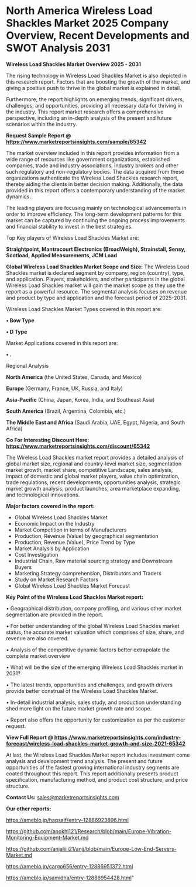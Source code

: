 # North America Wireless Load Shackles Market 2025 Company Overview, Recent Developments and SWOT Analysis 2031

<Strong> Wireless Load Shackles Market Overview 2025 - 2031</strong>

The rising technology in Wireless Load Shackles Market is also depicted in this research report. Factors that are boosting the growth of the market, and giving a positive push to thrive in the global market is explained in detail.

Furthermore, the report highlights on emerging trends, significant drivers, challenges, and opportunities, providing all necessary data for thriving in the industry. This report market research offers a comprehensive perspective, including an in-depth analysis of the present and future scenarios within the industry.

<strong>Request Sample Report @ <a href=https://www.marketreportsinsights.com/sample/65342>https://www.marketreportsinsights.com/sample/65342</a></strong>

The market overview included in this report provides information from a wide range of resources like government organizations, established companies, trade and industry associations, industry brokers and other such regulatory and non-regulatory bodies. The data acquired from these organizations authenticate the Wireless Load Shackles research report, thereby aiding the clients in better decision making. Additionally, the data provided in this report offers a contemporary understanding of the market dynamics.

The leading players are focusing mainly on technological advancements in order to improve efficiency. The long-term development patterns for this market can be captured by continuing the ongoing process improvements and financial stability to invest in the best strategies.

Top Key players of Wireless Load Shackles Market are:

<strong>Straightpoint, Mantracourt Electronics (BroadWeigh), Strainstall, Sensy, Scotload, Applied Measurements, JCM Load</strong>

<strong><b>Global Wireless Load Shackles Market Scope and Size:</b></strong>
The Wireless Load Shackles market is declared segment by company, region (country), type, and application. Players, stakeholders, and other participants in the global Wireless Load Shackles market will gain the market scope as they use the report as a powerful resource. The segmental analysis focuses on revenue and product by type and application and the forecast period of 2025-2031.

Wireless Load Shackles Market Types covered in this report are:

<strong>• Bow Type

• D Type</strong>

Market Applications covered in this report are:

<strong>• .</strong> 

Regional Analysis

<strong>North America</strong> (the United States, Canada, and Mexico)

<strong>Europe</strong> (Germany, France, UK, Russia, and Italy)

<strong>Asia-Pacific</strong> (China, Japan, Korea, India, and Southeast Asia)

<strong>South America</strong> (Brazil, Argentina, Colombia, etc.)

<strong>The Middle East and Africa</strong> (Saudi Arabia, UAE, Egypt, Nigeria, and South Africa)

<strong>Go For Interesting Discount Here: <a href=https://www.marketreportsinsights.com/discount/65342>https://www.marketreportsinsights.com/discount/65342</a></strong>

The Wireless Load Shackles market report provides a detailed analysis of global market size, regional and country-level market size, segmentation market growth, market share, competitive Landscape, sales analysis, impact of domestic and global market players, value chain optimization, trade regulations, recent developments, opportunities analysis, strategic market growth analysis, product launches, area marketplace expanding, and technological innovations.

<strong><b>Major factors covered in the report:</b></strong>
<ul>
  <li>Global Wireless Load Shackles Market </li>
  <li>Economic Impact on the Industry</li>
  <li>Market Competition in terms of Manufacturers</li>
  <li>Production, Revenue (Value) by geographical segmentation</li>
  <li>Production, Revenue (Value), Price Trend by Type</li>
  <li>Market Analysis by Application</li>
  <li>Cost Investigation</li>
  <li>Industrial Chain, Raw material sourcing strategy and Downstream Buyers</li>
  <li>Marketing Strategy comprehension, Distributors and Traders</li>
  <li>Study on Market Research Factors</li>
  <li>Global Wireless Load Shackles Market Forecast</li>
</ul>

<strong><b>Key Point of the Wireless Load Shackles Market report:</b></strong>

• Geographical distribution, company profiling, and various other market segmentation are provided in the report.

• For better understanding of the global Wireless Load Shackles market status, the accurate market valuation which comprises of size, share, and revenue are also covered.

• Analysis of the competitive dynamic factors better extrapolate the complete market overview

• What will be the size of the emerging Wireless Load Shackles market in 2031?

• The latest trends, opportunities and challenges, and growth drivers provide better construal of the Wireless Load Shackles Market.

• In-detail industrial analysis, sales study, and production understanding shed more light on the future market growth rate and scope.

• Report also offers the opportunity for customization as per the customer request.

<strong><b>View Full Report @ <a href=https://www.marketreportsinsights.com/industry-forecast/wireless-load-shackles-market-growth-and-size-2021-65342>https://www.marketreportsinsights.com/industry-forecast/wireless-load-shackles-market-growth-and-size-2021-65342</a></b></strong>


At last, the Wireless Load Shackles Market report includes investment come analysis and development trend analysis. The present and future opportunities of the fastest growing international industry segments are coated throughout this report. This report additionally presents product specification, manufacturing method, and product cost structure, and price structure.

<strong>Contact Us:</strong>
sales@marketreportsinsights.com

<strong>Our other reports:</strong>

<a href=https://ameblo.jp/haqsaif/entry-12886923896.html>https://ameblo.jp/haqsaif/entry-12886923896.html</a>

<a href=https://github.com/anokhi121/Research/blob/main/Europe-Vibration-Monitoring-Equipment-Market.md>https://github.com/anokhi121/Research/blob/main/Europe-Vibration-Monitoring-Equipment-Market.md</a>

<a href=https://github.com/anjaliiii21/anjj/blob/main/Europe-Low-End-Servers-Market.md>https://github.com/anjaliiii21/anjj/blob/main/Europe-Low-End-Servers-Market.md</a>

<a href=https://ameblo.jp/cargo656/entry-12886951372.html>https://ameblo.jp/cargo656/entry-12886951372.html</a>

<a href=https://ameblo.jp/samidha/entry-12886954428.html>https://ameblo.jp/samidha/entry-12886954428.html</a>"
